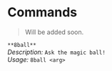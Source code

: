 # Commands
> Will be added soon.

`**8ball**`<br />
 *Description:* `Ask the magic ball!`<br />
 *Usage:* `8ball <arg>`<br />

